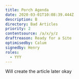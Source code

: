 ```yaml
---
title: Porch Agenda
date: 2020-03-01T10:08:39.444Z
description: B
directory: Bad Articles
priority: 2
contentsource: /a/x/y/z
draftreason: Ready for a Site
optimisedby: Calum
signedby: Henry
roles:
  - YYY
---
```

Will create the article later okay
